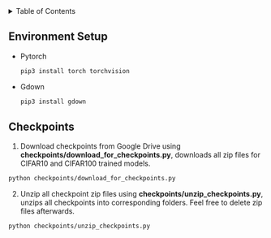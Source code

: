 <!-- TABLE OF CONTENTS -->
<details>
  <summary>Table of Contents</summary>
  <ol>
    <li>
      <a href="#environment-setup">Dependencies for Conda Environment</a>
    </li>
    <li>
      <a href="#checkpoints">Checkpoints</a>
    </li>
    <li>
      <a href="#cka">Centered Kernel Alignment (CKA)</a>
    </li>
  </ol>
</details>

<!-- Dependencies for Conda Environment -->
## Environment Setup

* Pytorch
  ```sh
  pip3 install torch torchvision
  ```
* Gdown
  ```sh
  pip3 install gdown
  ```

<!-- Checkpoints -->
## Checkpoints

1. Download checkpoints from Google Drive using **checkpoints/download_for_checkpoints.py**, downloads all zip files for CIFAR10 and CIFAR100 trained models.
  ```sh
  python checkpoints/download_for_checkpoints.py
  ```
2. Unzip all checkpoint zip files using **checkpoints/unzip_checkpoints.py**, unzips all checkpoints into corresponding folders. Feel free to delete zip files afterwards.
  ```sh
  python checkpoints/unzip_checkpoints.py
  ```





